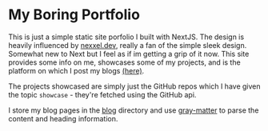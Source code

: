 # My Boring Portfolio
This is just a simple static site porfolio I built with NextJS. The design is heavily influenced by [nexxel.dev](https://www.nexxel.dev), really a fan of the simple sleek design. Somewhat new to Next but I feel as if im getting a grip of it now. 
This site provides some info on me, showcases some of my projects, and is the platform on which I post my blogs [(here)](https://www.leomosley.com/blog). 

The projects showcased are simply just the GitHub repos which I have given the topic `showcase` - they're fetched using the GitHub api. 

I store my blog pages in the [blog](blog) directory and use [gray-matter](https://www.npmjs.com/package/gray-matter) to parse the content and heading information.